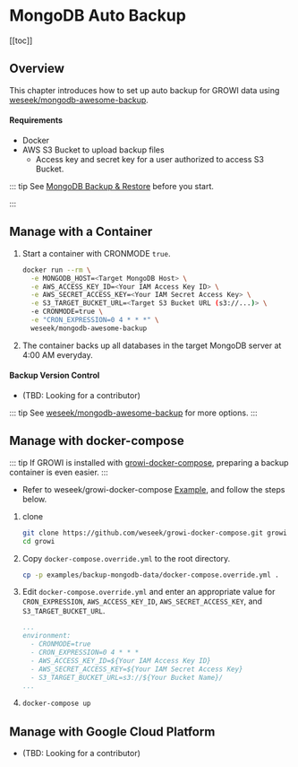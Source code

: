 # MongoDB Auto Backup

[[toc]]

## Overview

This chapter introduces how to set up auto backup for GROWI data using [weseek/mongodb-awesome-backup](https://github.com/weseek/mongodb-awesome-backup).

#### Requirements

* Docker
* AWS S3 Bucket to upload backup files
  * Access key and secret key for a user authorized to access S3 Bucket.

::: tip
See [MongoDB Backup & Restore](/en/admin-guide/admin-cookbook/mongodb-backup.html) before you start.

:::

## Manage with a Container

1. Start a container with CRONMODE `true`.
    ```bash
    docker run --rm \
      -e MONGODB_HOST=<Target MongoDB Host> \
      -e AWS_ACCESS_KEY_ID=<Your IAM Access Key ID> \
      -e AWS_SECRET_ACCESS_KEY=<Your IAM Secret Access Key> \
      -e S3_TARGET_BUCKET_URL=<Target S3 Bucket URL (s3://...)> \
      -e CRONMODE=true \
      -e "CRON_EXPRESSION=0 4 * * *" \
      weseek/mongodb-awesome-backup
    ```
2. The container backs up all databases in the target MongoDB server at 4:00 AM everyday.

#### Backup Version Control

* (TBD: Looking for a contributor)

::: tip
See [weseek/mongodb-awesome-backup](https://github.com/weseek/mongodb-awesome-backup) for more options.
:::

## Manage with docker-compose

::: tip
If GROWI is installed with [growi-docker-compose](/en/admin-guide/getting-started/docker-compose.html), preparing a backup container is even easier.
:::

* Refer to weseek/growi-docker-compose [Example](https://github.com/weseek/growi-docker-compose/tree/master/examples/backup-mongodb-data), and follow the steps below.

1. clone
    ```bash
    git clone https://github.com/weseek/growi-docker-compose.git growi
    cd growi
    ```
2. Copy `docker-compose.override.yml` to the root directory.
    ```bash
    cp -p examples/backup-mongodb-data/docker-compose.override.yml .
    ```
3. Edit `docker-compose.override.yml` and enter an appropriate value for `CRON_EXPRESSION`, `AWS_ACCESS_KEY_ID`, `AWS_SECRET_ACCESS_KEY`, and `S3_TARGET_BUCKET_URL`.
    ```yaml
    ...
    environment:
      - CRONMODE=true
      - CRON_EXPRESSION=0 4 * * *
      - AWS_ACCESS_KEY_ID=${Your IAM Access Key ID}
      - AWS_SECRET_ACCESS_KEY=${Your IAM Secret Access Key}
      - S3_TARGET_BUCKET_URL=s3://${Your Bucket Name}/
    ...
    ```
4. ```bash
   docker-compose up
   ```

## Manage with Google Cloud Platform

* (TBD: Looking for a contributor)
